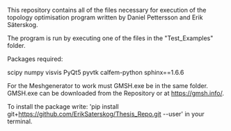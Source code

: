 This repository contains all of the files necessary for execution of the topology optimisation program written by Daniel Pettersson and Erik Säterskog.

The program is run by executing one of the files in the "Test_Examples" folder.


Packages required:

scipy
numpy
visvis
PyQt5
pyvtk
calfem-python
sphinx==1.6.6



For the Meshgenerator to work must GMSH.exe be in the same folder. GMSH.exe can be downloaded from the Repository or at https://gmsh.info/.

To install the package write: 'pip install git+https://github.com/ErikSaterskog/Thesis_Repo.git --user' in your terminal.


